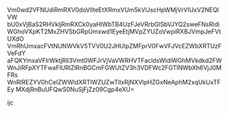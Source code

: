 Vm0wd2VFNUdiRmRXV0doVllteEtXRmxVUm5kVlJscHpWMjVrVlUxV2NEQlVW
bU0xVjBaS2RHVkljRmRXCk0yaHlWbTB4UzFJeVRrbGlSbVJYQ2sweFNsRldi
WGhoVXpKT2MxZHVSbGRpUmxwd1EyeEtjMVpZYUZoVwpiRXBJVmpJeFVtUXdO
VmRhUmxacFVtNUNWVkV5TVV0U2JHUlpZMFprV0FwVFJVcEZWbXRTUzFVeFdY
aFQKYmxaVFlrWktjRll3Vmt0WFJrVjVaVWRHVTFacldsWldiWGhMVkdkd2FW
WnJiRFpXYTFwaFlURlZlRnBGCmFGWUtZV3h3VDFWc2FGTlNWbXh6VjJ0MFRs
WnRlREZYV0hCelZWWldXRTlWZUZwTlIxRjNXVlpHZGxNeAphM2xqUkUxTFEy
MXdjRnBuUFQwS0NuSjFjZz09Cgp4eXU=

ijc